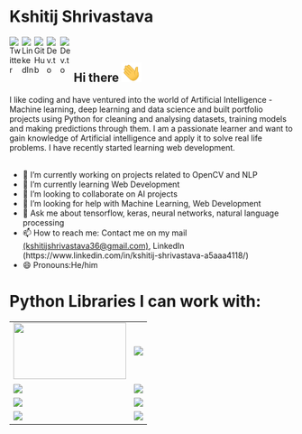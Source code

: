 # Kshitij Shrivastava
</hr>
<a href=""https://twitter.com/KshitijShriva12"><img align="left" alt="Twitter" width="22px" src="https://cdn.jsdelivr.net/npm/simple-icons@v3/icons/twitter.svg" /></a><a href="https://www.linkedin.com/in/kshitij-shrivastava-a5aaa4118/"><img align="left" alt="LinkedIn" width="22px" src="https://cdn.jsdelivr.net/npm/simple-icons@v3/icons/linkedin.svg" /></a><a href="https://www.facebook.com/kshitij.shrivastava.378"><img align="left" alt="GitHub" width="22px" src="https://cdn.jsdelivr.net/npm/simple-icons@v3/icons/facebook.svg" /></a> <a href="https://www.instagram.com/kshitij_shrivastava36/"><img align="left" alt="Dev.to" width="24px" src="https://cdn.jsdelivr.net/npm/simple-icons@v3/icons/instagram.svg" /></a><a href="mailto:kshitijshrivastava36@gmail.com"><img align="left" alt="Dev.to" width="24px" src="https://cdn.jsdelivr.net/npm/simple-icons@v3/icons/gmail.svg" /></a>

<br>


## Hi there <img src="https://github.com/ABSphreak/ABSphreak/blob/master/gifs/Hi.gif" width="35px">




I like coding and have ventured into the world of Artificial Intelligence - Machine learning, deep learning and data science and built portfolio projects using Python for cleaning and analysing datasets, training models and making predictions through them. I am a passionate learner and want to gain knowledge of Artificial intelligence and apply it to solve real life problems. I have recently started learning web development. 
<br>
<br>


<ul>
<li>🔭 I’m currently working on projects related to OpenCV and NLP</li>
<li>🌱 I’m currently learning Web Development</li>
<li>👯 I’m looking to collaborate on AI projects</li>
<li>🤔 I’m looking for help with Machine Learning, Web Development</li>
<li>💬 Ask me about tensorflow, keras, neural networks, natural language processing</li>
  <li>📫 How to reach me: Contact me on my mail <a href="mailto:kshitijshrivastava36@gmail.com">(kshitijshrivastava36@gmail.com)</a>, LinkedIn (https://www.linkedin.com/in/kshitij-shrivastava-a5aaa4118/) </li>
<li>😄 Pronouns:He/him</li>
</ul>
 
# Python Libraries I can work with:
<table>
  <tr>
  <td><img src="https://www.tensorflow.org/images/tf_logo_social.png" , width="200" height="100" /></td>
  <td><img src="https://res-4.cloudinary.com/crunchbase-production/image/upload/c_lpad,h_256,w_256,f_auto,q_auto:eco/x3gdrogoamvuvjemehbr",width="200" height="100" /></td></tr>
  <tr><td><img src="https://i0.wp.com/syncedreview.com/wp-content/uploads/2019/04/image-38-2.png?resize=1440%2C521&ssl=1" ,width="200" height="100" /></td>
  <td><img src="https://upload.wikimedia.org/wikipedia/commons/thumb/0/05/Scikit_learn_logo_small.svg/1200px-Scikit_learn_logo_small.svg.png" ,width="200" height="100" /></td>
  </tr>
  <tr>
<tr><td><img src="https://upload.wikimedia.org/wikipedia/commons/thumb/1/1a/NumPy_logo.svg/1280px-NumPy_logo.svg.png" ,width="200" height="100" /></td>
<td><img src="https://miro.medium.com/max/481/1*cxfqR8NAj8HGal8CVOZ7hg.png" ,width="200" height="100" /></td></tr>
<tr>
<td><img src="https://www.fullstackpython.com/img/logos/matplotlib.png" ,width="200" height="100" /></td>
<td><img src="https://blueorange.digital/wp-content/uploads/2019/12/Logo_Seaborn.png" ,width="200" height="100" /></td>
</tr>
</table>
